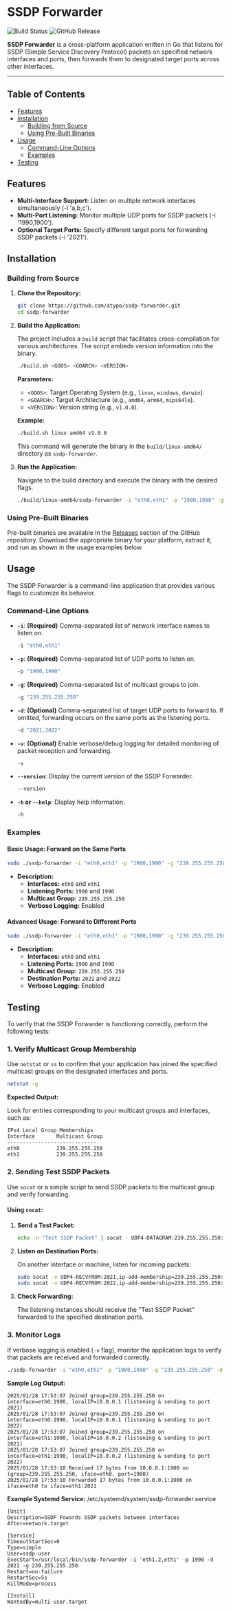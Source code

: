 # SSDP Forwarder

![Build Status](https://github.com/atypo/ssdp-forwarder/workflows/Build/badge.svg)
![GitHub Release](https://img.shields.io/github/release/atypo/ssdp-forwarder.svg)

**SSDP Forwarder** is a cross-platform application written in Go that listens for SSDP (Simple Service Discovery Protocol) packets on specified network interfaces and ports, then forwards them to designated target ports across other interfaces.

---

## Table of Contents

- [Features](#features)
- [Installation](#installation)
  - [Building from Source](#building-from-source)
  - [Using Pre-Built Binaries](#using-pre-built-binaries)
- [Usage](#usage)
  - [Command-Line Options](#command-line-options)
  - [Examples](#examples)
- [Testing](#testing)

## Features

- **Multi-Interface Support:** Listen on multiple network interfaces simultaneously (-i 'a,b,c').
- **Multi-Port Listening:** Monitor multiple UDP ports for SSDP packets (-i '1990,1900').
- **Optional Target Ports:** Specify different target ports for forwarding SSDP packets (-i '2021').

## Installation

### Building from Source

1. **Clone the Repository:**

   ```sh
   git clone https://github.com/atypo/ssdp-forwarder.git
   cd ssdp-forwarder
   ```

2. **Build the Application:**

   The project includes a `build` script that facilitates cross-compilation for various architectures. The script embeds version information into the binary.

   ```sh
   ./build.sh <GOOS> <GOARCH> <VERSION>
   ```

   **Parameters:**

   - `<GOOS>`: Target Operating System (e.g., `linux`, `windows`, `darwin`).
   - `<GOARCH>`: Target Architecture (e.g., `amd64`, `arm64`, `mips64le`).
   - `<VERSION>`: Version string (e.g., `v1.0.0`).

   **Example:**

   ```sh
   ./build.sh linux amd64 v1.0.0
   ```

   This command will generate the binary in the `build/linux-amd64/` directory as `ssdp-forwarder`.

3. **Run the Application:**

   Navigate to the build directory and execute the binary with the desired flags.

   ```sh
   ./build/linux-amd64/ssdp-forwarder -i "eth0,eth1" -p "1900,1990" -g "239.255.255.250" -d "2021,2022" -v
   ```

### Using Pre-Built Binaries

Pre-built binaries are available in the [Releases](https://github.com/atypo/ssdp-forwarder/releases) section of the GitHub repository. Download the appropriate binary for your platform, extract it, and run as shown in the usage examples below.

## Usage

The SSDP Forwarder is a command-line application that provides various flags to customize its behavior.

### Command-Line Options

- **`-i`**: **(Required)** Comma-separated list of network interface names to listen on.

  ```sh
  -i "eth0,eth1"
  ```

- **`-p`**: **(Required)** Comma-separated list of UDP ports to listen on.

  ```sh
  -p "1900,1990"
  ```

- **`-g`**: **(Required)** Comma-separated list of multicast groups to join.

  ```sh
  -g "239.255.255.250"
  ```

- **`-d`**: **(Optional)** Comma-separated list of target UDP ports to forward to. If omitted, forwarding occurs on the same ports as the listening ports.

  ```sh
  -d "2021,2022"
  ```

- **`-v`**: **(Optional)** Enable verbose/debug logging for detailed monitoring of packet reception and forwarding.

  ```sh
  -v
  ```

- **`--version`**: Display the current version of the SSDP Forwarder.

  ```sh
  --version
  ```

- **`-h` or `--help`**: Display help information.

  ```sh
  -h
  ```

### Examples

#### Basic Usage: Forward on the Same Ports

```sh
sudo ./ssdp-forwarder -i "eth0,eth1" -p "1900,1990" -g "239.255.255.250" -v
```

- **Description:**
  - **Interfaces:** `eth0` and `eth1`
  - **Listening Ports:** `1900` and `1990`
  - **Multicast Group:** `239.255.255.250`
  - **Verbose Logging:** Enabled

#### Advanced Usage: Forward to Different Ports

```sh
sudo ./ssdp-forwarder -i "eth0,eth1" -p "1900,1990" -g "239.255.255.250" -d "2021,2022" -v
```

- **Description:**
  - **Interfaces:** `eth0` and `eth1`
  - **Listening Ports:** `1900` and `1990`
  - **Multicast Group:** `239.255.255.250`
  - **Destination Ports:** `2021` and `2022`
  - **Verbose Logging:** Enabled

## Testing

To verify that the SSDP Forwarder is functioning correctly, perform the following tests:

### 1. Verify Multicast Group Membership

Use `netstat` or `ss` to confirm that your application has joined the specified multicast groups on the designated interfaces and ports.

```sh
netstat -g
```

**Expected Output:**

Look for entries corresponding to your multicast groups and interfaces, such as:

```
IPv4 Local Group Memberships
Interface       Multicast Group
-----------------------------
eth0            239.255.255.250
eth1            239.255.255.250
```

### 2. Sending Test SSDP Packets

Use `socat` or a simple script to send SSDP packets to the multicast group and verify forwarding.

#### Using `socat`:

1. **Send a Test Packet:**

   ```sh
   echo -n "Test SSDP Packet" | socat - UDP4-DATAGRAM:239.255.255.250:1900,interface=eth0
   ```

2. **Listen on Destination Ports:**

   On another interface or machine, listen for incoming packets:

   ```sh
   sudo socat -v UDP4-RECVFROM:2021,ip-add-membership=239.255.255.250:eth1
   sudo socat -v UDP4-RECVFROM:2022,ip-add-membership=239.255.255.250:eth1
   ```

3. **Check Forwarding:**

   The listening instances should receive the "Test SSDP Packet" forwarded to the specified destination ports.

### 3. Monitor Logs

If verbose logging is enabled (`-v` flag), monitor the application logs to verify that packets are received and forwarded correctly.

```sh
./ssdp-forwarder -i "eth0,eth1" -p "1900,1990" -g "239.255.255.250" -d "2021,2022" -v
```

**Sample Log Output:**

```
2025/01/28 17:53:07 Joined group=239.255.255.250 on interface=eth0:1900, localIP=10.0.0.1 (listening & sending to port 2021)
2025/01/28 17:53:07 Joined group=239.255.255.250 on interface=eth0:1990, localIP=10.0.0.1 (listening & sending to port 2022)
2025/01/28 17:53:07 Joined group=239.255.255.250 on interface=eth1:1900, localIP=10.0.0.2 (listening & sending to port 2021)
2025/01/28 17:53:07 Joined group=239.255.255.250 on interface=eth1:1990, localIP=10.0.0.2 (listening & sending to port 2022)
2025/01/28 17:53:10 Received 17 bytes from 10.0.0.1:1900 on (group=239.255.255.250, iface=eth0, port=1900)
2025/01/28 17:53:10 Forwarded 17 bytes from 10.0.0.1:1900 on iface=eth0 to iface=eth1:2021
```

**Example Systemd Service:**
/etc/systemd/system/ssdp-forwarder.service

```
[Unit]
Description=SSDP Fowards SSDP packets between interfaces
After=network.target

[Service]
TimeoutStartSec=0
Type=simple
User=ssdp-user
ExecStart=/usr/local/bin/ssdp-forwarder -i 'eth1.2,eth1' -p 1990 -d 2021 -g 239.255.255.250
Restart=on-failure
RestartSec=5s
KillMode=process

[Install]
WantedBy=multi-user.target
```

